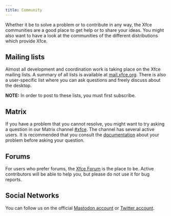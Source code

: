 ```yaml
---
title: Community
---
```


Whether it be to solve a problem or to contribute in any way, the Xfce communities are a good place to get help or to share your ideas. You might also want to have a look at the communities of the different distributions which provide Xfce.

## Mailing lists

Almost all development and coordination work is taking place on the Xfce mailing lists. A summary of all lists is available at [mail.xfce.org](https://mail.xfce.org). There is also a user-specific list where you can ask questions and freely discuss about the desktop.

**NOTE:** In order to post to these lists, you must first subscribe.

## Matrix

If you have a problem that you cannot resolve, you might want to try asking a question in our Matrix channel [#xfce](https://matrix.to/#/#xfce:matrix.org). The channel has several active users. It is recommended that you consult the [documentation](https://docs.xfce.org/) about your problem before asking your question.

## Forums

For users who prefer forums, the [Xfce Forum](https://forum.xfce.org/) is the place to be. Active contributors will be able to help you, but please do not use it for bug reports.

## Social Networks

You can follow us on the official [Mastodon account](https://floss.social/@xfce) or [Twitter account](https://twitter.com/xfceofficial).
